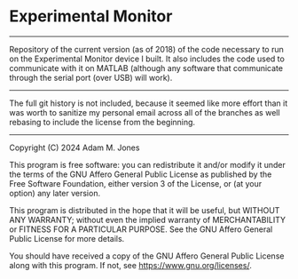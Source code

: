 # Experimental Monitor

---

Repository of the current version (as of 2018) of the code necessary to run on the Experimental Monitor device I built. It also includes the code used to communicate with it on MATLAB (although any software that communicate through the serial port (over USB) will work).

---

The full git history is not included, because it seemed like more effort than it was worth to sanitize my personal email across all of the branches as well rebasing to include the license from the beginning.

---

Copyright (C) 2024  Adam M. Jones

This program is free software: you can redistribute it and/or modify
it under the terms of the GNU Affero General Public License as published
by the Free Software Foundation, either version 3 of the License, or
(at your option) any later version.

This program is distributed in the hope that it will be useful,
but WITHOUT ANY WARRANTY; without even the implied warranty of
MERCHANTABILITY or FITNESS FOR A PARTICULAR PURPOSE.  See the
GNU Affero General Public License for more details.

You should have received a copy of the GNU Affero General Public License
along with this program.  If not, see <https://www.gnu.org/licenses/>.

